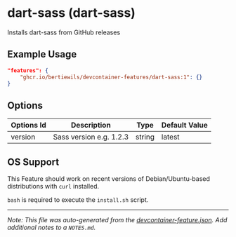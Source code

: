
# dart-sass (dart-sass)

Installs dart-sass from GitHub releases

## Example Usage

```json
"features": {
    "ghcr.io/bertiewils/devcontainer-features/dart-sass:1": {}
}
```

## Options

| Options Id | Description | Type | Default Value |
|-----|-----|-----|-----|
| version | Sass version e.g. 1.2.3 | string | latest |



## OS Support

This Feature should work on recent versions of Debian/Ubuntu-based distributions with `curl` installed.

`bash` is required to execute the `install.sh` script.


---

_Note: This file was auto-generated from the [devcontainer-feature.json](https://github.com/bertiewils/devcontainer-features/blob/main/src/dart-sass/devcontainer-feature.json).  Add additional notes to a `NOTES.md`._
